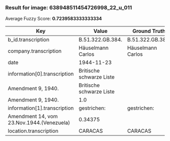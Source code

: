 ### Result for image: 638948511454726998_22_u_011
Average Fuzzy Score: **0.7239583333333334**
<small>

| Key | Value | Ground Truth | Score |
| --- | --- | --- | --- |
| b_id.transcription | B.51.322.GB.384. | B.51.322.GB.384. | 1.0 |
| company.transcription | Häuselmann Carlos | Häuselmann Carlos | 1.0 |
| date | 1944-11-23 |  | 0.0 |
| information[0].transcription | Britische schwarze Liste
Amendment 9, 1940. | Britische schwarze Liste
Amendment 9, 1940. | 1.0 |
| information[1].transcription | gestrichen: | gestrichen:
Amendment 14, vom 23.Nov.1944.(Venezuela) | 0.34375 |
| location.transcription | CARACAS | CARACAS | 1.0 |

</small>
